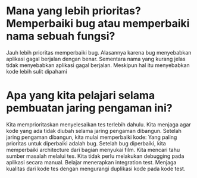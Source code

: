 # Mana yang lebih prioritas? Memperbaiki bug atau memperbaiki nama sebuah fungsi?

Jauh lebih prioritas memperbaiki bug. Alasannya karena bug menyebabkan aplikasi gagal berjalan dengan benar. Sementara nama yang kurang jelas tidak menyebabkan aplikasi gagal berjalan. Meskipun hal itu menyebabkan kode lebih sulit dipahami

# Apa yang kita pelajari selama pembuatan jaring pengaman ini?

Kita memprioritaskan menyelesaikan tes terlebih dahulu. Kita menjaga agar kode yang ada tidak diubah selama jaring pengaman dibangun.
Setelah jaring pengaman dibangun, kita mulai memperbaiki kode:
Yang paling prioritas untuk diperbaiki adalah bug.
Setelah bug diperbaiki, kita memperbaiki architecture dari bagian menyukai film.
Kita mencari tahu sumber masalah melalui tes. Kita tidak perlu melakukan debugging pada aplikasi secara manual.
Belajar menerapkan integration test.
Menjaga kualitas dari kode tes dengan mengurangi duplikasi kode pada kode test.
